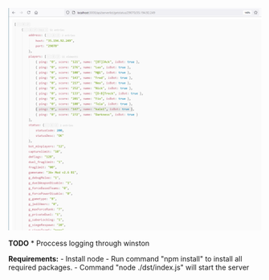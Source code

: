![Screenshot](serverstatus.PNG)

**TODO**
    * Proccess logging through winston

**Requirements:**
    - Install node
    - Run command "npm install" to install all required packages.
    - Command "node ./dst/index.js" will start the server
